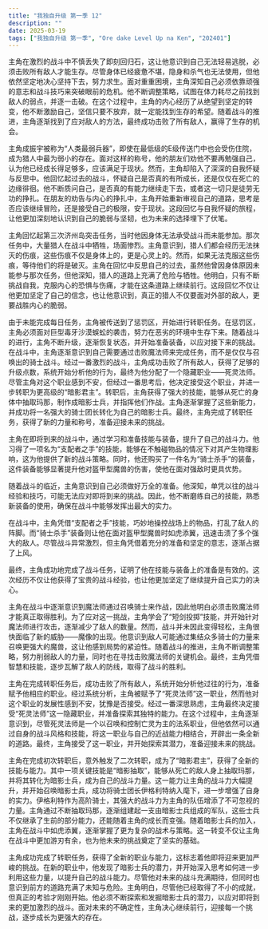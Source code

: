 ```yaml
---
title: "我独自升级 第一季 12"
description: ""
date: 2025-03-19
tags: ["我独自升级 第一季", "Ore dake Level Up na Ken", "202401"]
---
```


主角在激烈的战斗中不慎丢失了即刻回归石，这让他意识到自己无法轻易逃脱，必须击败所有敌人才能生存。尽管身体已经疲惫不堪，隐身和杀气也无法使用，但他依然坚定地决心坚持下去，努力求生。面对重重困境，主角深知自己必须依靠顽强的意志和战斗技巧来突破眼前的危机。他不断调整策略，试图在体力耗尽之前找到敌人的弱点，并逐一击破。在这个过程中，主角的内心经历了从绝望到坚定的转变，他不断激励自己，坚信只要不放弃，就一定能找到生存的希望。随着战斗的推进，主角逐渐找到了应对敌人的方法，最终成功击败了所有敌人，赢得了生存的机会。

主角成振宇被称为“人类最弱兵器”，即使在最低级的E级传送门中也会受伤住院，成为猎人中最为弱小的存在。面对这样的称号，他的朋友们劝他不要再勉强自己，认为他已经成长得足够多，应该满足于现状。然而，主角却陷入了深深的自我怀疑与反思中。他回忆起过去的战斗，怀疑自己是否真的有所成长，还是仅仅在死亡的边缘徘徊。他不断质问自己，是否真的有能力继续走下去，或者这一切只是徒劳无功的挣扎。在朋友的劝告与内心的挣扎中，主角开始重新审视自己的道路，思考是否应该继续冒险，还是接受自己的极限，安于现状。这段回忆与自我怀疑的旅程，让他更加深刻地认识到自己的脆弱与坚韧，也为未来的选择埋下了伏笔。

主角回忆起第三次济州岛突击任务，当时他因身体无法承受战斗而未能参加。那次任务中，大量猎人在战斗中牺牲，场面惨烈。主角意识到，猎人们都会经历无法抹灭的伤痕，这些伤痕不仅是身体上的，更是心灵上的。然而，如果无法克服这些伤痕，等待他们的将是破灭。主角在回忆中反思自己的过去，虽然他曾因身体原因未能参与那次任务，但他深知，猎人的道路上充满了危险与牺牲。他明白，只有不断挑战自我，克服内心的恐惧与伤痛，才能在这条道路上继续前行。这段回忆不仅让他更加坚定了自己的信念，也让他意识到，真正的猎人不仅要面对外部的敌人，更要战胜内心的脆弱。

由于未能完成每日任务，主角被传送到了惩罚区，开始进行转职任务。在惩罚区，主角必须面对巨型毒牙沙漠蜈蚣的袭击，努力在恶劣的环境中生存下来。随着战斗的进行，主角不断升级，逐渐恢复状态，并开始准备装备，以应对接下来的挑战。在战斗中，主角逐渐意识到自己需要通过击败魔法师来完成任务，而不是仅仅与召唤出的骑士战斗。经过一番激烈的战斗，主角成功击败了所有敌人，获得了足够的升级点数，系统开始分析他的行为，最终为他分配了一个隐藏职业——死灵法师。尽管主角对这个职业感到不安，但经过一番思考后，他决定接受这个职业，并进一步转职为更高级的“暗影君主”。转职后，主角获得了强大的技能，能够从死亡的身体中抽取玛那，制作成暗影士兵，并指挥他们作战。主角逐渐掌握了这些新能力，并成功将一名强大的骑士团长转化为自己的暗影士兵。最终，主角完成了转职任务，获得了新的力量和称号，准备迎接未来的挑战。

主角在即将到来的战斗中，通过学习和准备技能与装备，提升了自己的战斗力。他习得了一项名为“支配者之手”的技能，能够在不触碰物品的情况下对其产生物理影响，这为他提供了新的战斗策略。同时，他还购买了一件名为“骑士杀手”的装备，这件装备能够显著提升他对盔甲型魔兽的伤害，使他在面对强敌时更具优势。

随着战斗的临近，主角意识到自己必须做好万全的准备。他深知，单凭以往的战斗经验和技巧，可能无法应对即将到来的挑战。因此，他不断磨练自己的技能，熟悉新装备的使用，确保在战斗中能够发挥出最大的实力。

在战斗中，主角凭借“支配者之手”技能，巧妙地操控战场上的物品，打乱了敌人的阵脚。而“骑士杀手”装备则让他在面对盔甲型魔兽时如虎添翼，迅速击溃了多个强大的敌人。尽管战斗异常激烈，但主角凭借着充分的准备和坚定的意志，逐渐占据了上风。

最终，主角成功地完成了战斗任务，证明了他在技能与装备上的准备是有效的。这次经历不仅让他获得了宝贵的战斗经验，也让他更加坚定了继续提升自己实力的决心。

主角在战斗中逐渐意识到魔法师通过召唤骑士来作战，因此他明白必须击败魔法师才能真正取得胜利。为了应对这一挑战，主角学会了“短剑投掷”技能，并开始针对魔法师进行攻击，逐渐减少了敌人的数量。然而，战斗并未因此变得轻松，主角很快面临了新的威胁——魔像的出现。他意识到敌人可能通过集结众多骑士的力量来召唤更强大的魔兽，这让他感到局势的紧迫性。随着战斗的推进，主角不断调整策略，努力削弱敌人的力量，同时也在寻找击败魔法师的关键机会。最终，主角凭借智慧和技能，逐步瓦解了敌人的防线，取得了战斗的胜利。

主角在完成转职任务后，成功击败了所有敌人，系统开始分析他过往的行为，准备赋予他相应的职业。经过系统分析，主角被赋予了“死灵法师”这一职业，然而他对这个职业的发展性感到不安，犹豫是否接受。经过一番深思熟虑，主角最终决定接受“死灵法师”这一隐藏职业，并准备探索其独特的能力。在这个过程中，主角逐渐意识到，尽管死灵法师是一个以召唤和控制亡灵为主的法系职业，但他依然可以通过自身的战斗风格和技能，将这一职业与自己的近战能力相结合，开辟出一条全新的道路。最终，主角接受了这一职业，并开始探索其潜力，准备迎接未来的挑战。

主角在完成初次转职后，意外触发了二次转职，成为了“暗影君主”，获得了全新的技能与能力。其中一项关键技能是“暗影抽取”，能够从死亡的敌人身上抽取玛那，并将其转化为暗影士兵，成为自己的战斗力量。这一能力让主角的战斗力大幅提升，并开始召唤暗影士兵，成功将骑士团长伊格利特纳入麾下，进一步增强了自身的实力。伊格利特作为高阶骑士，其强大的战斗力为主角的队伍增添了不可忽视的力量。主角通过不断抽取玛那，逐渐组建起一支由暗影士兵组成的军队，这些士兵不仅继承了生前的部分能力，还能随着主角的成长而变强。随着暗影士兵的加入，主角在战斗中如虎添翼，逐渐掌握了更为复杂的战术与策略。这一转变不仅让主角在战斗中更加游刃有余，也为他未来的挑战奠定了坚实的基础。

主角成功完成了转职任务，获得了全新的职业与能力，这标志着他即将迎来更加严峻的挑战。在新的职业中，他发现了暗影士兵的潜力，并开始深入思考如何进一步利用这些力量，以提升自己的战斗能力。尽管他对未来的战斗充满期待，但同时也意识到前方的道路充满了未知与危险。主角明白，尽管他已经取得了不小的成就，但真正的考验才刚刚开始。他必须不断探索和发掘暗影士兵的潜力，以应对即将到来的更加激烈的战斗。面对未来的不确定性，主角决心继续前行，迎接每一个挑战，逐步成长为更强大的存在。